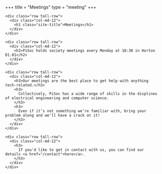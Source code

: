 +++
title = "Meetings"
type = "meeting"
+++

<main>
  <div class="container-fluid">

    <div class="row tall-row">
      <div class="col-md-12">
        <h1 class="site-title">Meetings</h1>
      </div>
    </div>

    <div class="row tall-row">
      <div class="col-md-12">
        <h2>PiSoc holds society meetings every Monday at 18:30 in Horton D1.01</h2>
      </div>
    </div>

    <div class="row tall-row">
      <div class="col-md-12">
        <h3>Our meetings are the best place to get help with anything tech-related.</h3>
        <h3>
          Collectively, PiSoc has a wide range of skills in the displines of electrical engineering and computer science.
        </h3>
        <h3>
          Even if it’s not something we’re familiar with, bring your problem along and we'll have a crack at it!
        </h3>
      </div>
    </div>

    <div class="row tall-row">
      <div class="col-md-12">
        <h3>
          If you'd like to get in contact with us, you can find our details <a href="/contact">here</a>.
        </h3>
      </div>
    </div>

  </div>
</main>